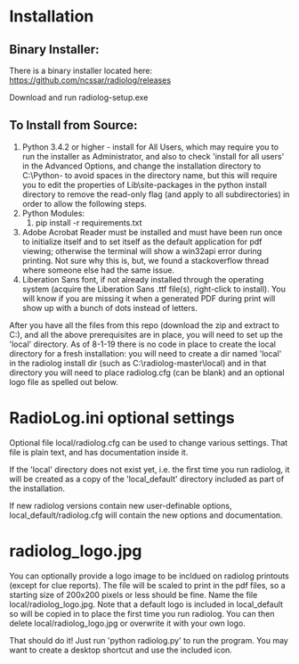 # Installation

## Binary Installer:
There is a binary installer located here: https://github.com/ncssar/radiolog/releases

Download and run radiolog-setup.exe

## To Install from Source:

1. Python 3.4.2 or higher - install for All Users, which may require you to run 
the installer as Administrator, and also to check 'install for all users' in the 
Advanced Options, and change the installation directory to C:\Python-<version> 
to avoid spaces in the directory name, but this will require you to edit the 
properties of Lib\site-packages in the python install directory to remove the 
read-only flag (and apply to all subdirectories) in order to allow the following 
steps.
2. Python Modules:
   1. pip install -r requirements.txt
3. Adobe Acrobat Reader must be installed and must have been run once to 
initialize itself and to set itself as the default application for pdf viewing; 
otherwise the terminal will show a win32api error during printing.  Not sure why 
this is, but, we found a stackoverflow thread where someone else had the same issue.
4. Liberation Sans font, if not already installed through the operating system 
(acquire the Liberation Sans .ttf file(s), right-click to install).  You will 
know if you are missing it when a generated PDF during print will show up with 
a bunch of dots instead of letters.

After you have all the files from this repo (download the zip and extract to C:\), 
and all the above prerequisites are in place, you will need to set up the 'local' 
directory.  As of 8-1-19 there is no code in place to create the local directory 
for a fresh installation: you will need to create a dir named 'local' in the 
radiolog install dir (such as C:\radiolog-master\local) and in that directory 
you will need to place radiolog.cfg (can be blank) and an optional logo file 
as spelled out below.

# RadioLog.ini optional settings
Optional file local/radiolog.cfg can be used to change various settings.  That 
file is plain text, and has documentation inside it.

If the 'local' directory does not exist yet, i.e. the first time you run 
radiolog, it will be created as a copy of the 'local_default' directory included 
as part of the installation.

If new radiolog versions contain new user-definable options, 
local_default/radiolog.cfg will contain the new options and documentation.

# radiolog_logo.jpg
You can optionally provide a logo image to be incldued on radiolog printouts 
(except for clue reports).  The file will be scaled to print in the pdf files, 
so a starting size of 200x200 pixels or less should be fine.  Name the file 
local/radiolog_logo.jpg.  Note that a default logo is included in local_default 
so will be copied in to place the first time you run radiolog.  You can then 
delete local/radiolog_logo.jpg or overwrite it with your own logo.


That should do it!  Just run 'python radiolog.py' to run the program.  You may 
want to create a desktop shortcut and use the included icon.
